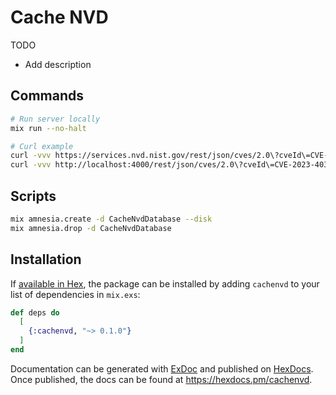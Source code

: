 # Cache NVD

TODO

- Add description

## Commands

```bash
# Run server locally
mix run --no-halt

# Curl example
curl -vvv https://services.nvd.nist.gov/rest/json/cves/2.0\?cveId\=CVE-2023-4030
curl -vvv http://localhost:4000/rest/json/cves/2.0\?cveId\=CVE-2023-4030
```

## Scripts

```bash
mix amnesia.create -d CacheNvdDatabase --disk
mix amnesia.drop -d CacheNvdDatabase
```

## Installation

If [available in Hex](https://hex.pm/docs/publish), the package can be installed
by adding `cachenvd` to your list of dependencies in `mix.exs`:

```elixir
def deps do
  [
    {:cachenvd, "~> 0.1.0"}
  ]
end
```

Documentation can be generated with [ExDoc](https://github.com/elixir-lang/ex_doc)
and published on [HexDocs](https://hexdocs.pm). Once published, the docs can
be found at <https://hexdocs.pm/cachenvd>.
